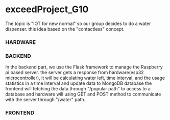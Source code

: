 # exceedProject_G10
The topic is "IOT for new normal" so our group decides to do a water dispenser. this idea based on the "contactless" concept. 

### HARDWARE

### BACKEND
In the backend part, we use the Flask framework to manage the Raspberry pi based server. the server gets a response from hardware(esp32 microcontroller), it will be calculating water left, time interval, and the usage statistics in a time interval and update data to MongoDB database the frontend will fetching the data through "/popular path" to access to a database and hardware will using GET and POST method to communicate with the server through "/water" path.

### FRONTEND
